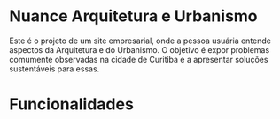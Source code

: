 # Nuance Arquitetura e Urbanismo
Este é o projeto de um site empresarial, onde a pessoa usuária entende aspectos da Arquitetura e do Urbanismo. O objetivo é expor problemas comumente observadas na cidade de Curitiba e a apresentar soluções sustentáveis para essas.
# Funcionalidades
